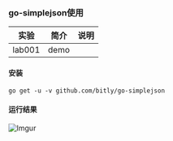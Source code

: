 ### go-simplejson使用

|实验|简介|说明|
|---|---|---|
|lab001|demo||

#### 安装
`go get -u -v github.com/bitly/go-simplejson`

#### 运行结果
![Imgur](http://i.imgur.com/UfPrbiu.png)
